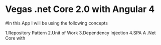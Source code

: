 # Vegas .net Core 2.0  with Angular 4
#In this App I will be using the following concepts

1.Repository Pattern
2.Unit of Work
3.Dependency Injection
4.SPA
A .Net Core with
